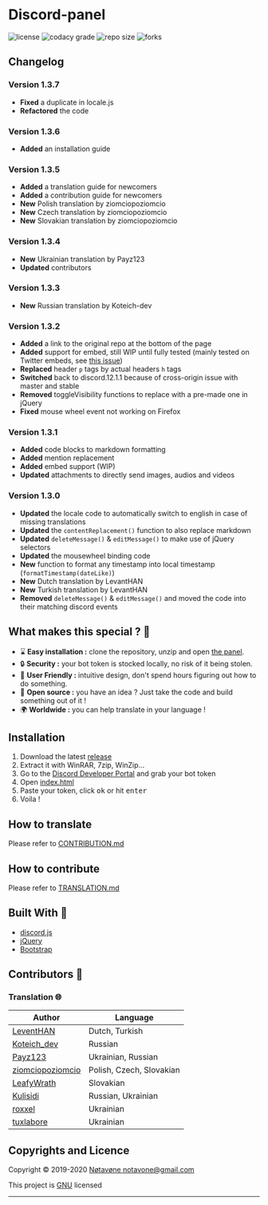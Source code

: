 # Discord-panel
![license](https://img.shields.io/github/license/notavone/discord-panel.svg?style=for-the-badge)
![codacy grade](https://img.shields.io/codacy/grade/d499e4a1863349ffb7366f6b9970082f.svg?style=for-the-badge)
![repo size](https://img.shields.io/github/repo-size/notavone/discord-panel.svg?style=for-the-badge)
![forks](https://img.shields.io/github/stars/notavone/discord-panel?style=for-the-badge)

## Changelog

### Version 1.3.7

*  **Fixed** a duplicate in locale.js
*  **Refactored** the code

### Version 1.3.6

*  **Added** an installation guide

### Version 1.3.5

*  **Added** a translation guide for newcomers
*  **Added** a contribution guide for newcomers
*  **New** Polish translation by ziomciopoziomcio
*  **New** Czech translation by ziomciopoziomcio
*  **New** Slovakian translation by ziomciopoziomcio

### Version 1.3.4

*  **New** Ukrainian translation by Payz123
*  **Updated** contributors

### Version 1.3.3

*  **New** Russian translation by Koteich-dev

### Version 1.3.2

*  **Added** a link to the original repo at the bottom of the page
*  **Added** support for embed, still WIP until fully tested (mainly tested on Twitter embeds, see [this issue](https://github.com/Notavone/discord-panel/issues/16))
*  **Replaced** header `p` tags by actual headers `h` tags
*  **Switched** back to discord.12.1.1 because of cross-origin issue with master and stable
*  **Removed** toggleVisibility functions to replace with a pre-made one in jQuery
*  **Fixed** mouse wheel event not working on Firefox

### Version 1.3.1

*  **Added** code blocks to markdown formatting
*  **Added** mention replacement
*  **Added** embed support (WIP)
*  **Updated** attachments to directly send images, audios and videos
 
### Version 1.3.0

*  **Updated** the locale code to automatically switch to english in case of missing translations
*  **Updated** the `contentReplacement()` function to also replace markdown
*  **Updated** `deleteMessage()` & `editMessage()` to make use of jQuery selectors
*  **Updated** the mousewheel binding code
*  **New** function to format any timestamp into local timestamp (`formatTimestamp(dateLike)`)
*  **New** Dutch translation by LevantHAN
*  **New** Turkish translation by LevantHAN
*  **Removed** `deleteMessage()` & `editMessage()` and moved the code into their matching discord events

## What makes this special ? 💎

*   ⌛ **Easy installation :** clone the repository, unzip and open [the panel](../index.html).
*   🔒 **Security :** your bot token is stocked locally, no risk of it being stolen.
*   📌 **User Friendly :** intuitive design, don't spend hours figuring out how to do something.
*   👀 **Open source :** you have an idea ? Just take the code and build something out of it !
*   🌍 **Worldwide :** you can help translate in your language !

## Installation

1.  Download the latest [release](https://github.com/Notavone/discord-panel/releases)
2.  Extract it with WinRAR, 7zip, WinZip...
3.  Go to the [Discord Developer Portal](https://discord.com/developers/applications) and grab your bot token
4.  Open [index.html](../index.html)
5.  Paste your token, click <kbd>ok</kbd> or hit <kbd>enter</kbd>
6.  Voila !

## How to translate

Please refer to [CONTRIBUTION.md](CONTRIBUTION.md)

## How to contribute

Please refer to [TRANSLATION.md](TRANSLATION.md)

## Built With 🔧

*   [discord.js](https://github.com/discordjs/discord.js/tree/webpack)
*   [jQuery](https://jquery.com/)
*   [Bootstrap](https://getbootstrap.com/)

## Contributors 📝

### Translation 🌐

| Author                                                  | Language                 |
| ------------------------------------------------------- | ------------------------ |
| [LeventHAN](https://github.com/leventhan)               | Dutch, Turkish           |
| [Koteich_dev](https://github.com/Koteich-dev)           | Russian                  |
| [Payz123](https://github.com/Payz123)                   | Ukrainian, Russian       |
| [ziomciopoziomcio](https://github.com/ziomciopoziomcio) | Polish, Czech, Slovakian |
| [LeafyWrath](https://github.com/LeafyWrath)             | Slovakian                |
| [Kulisidi](https://github.com/Kulisidi)                 | Russian, Ukrainian       |
| [roxxel](https://github.com/roxxel)                     | Ukrainian                |
| [tuxlabore](https://github.com/tuxlabore)               | Ukrainian                |

## Copyrights and Licence

Copyright © 2019-2020 [Nøtavøne <notavone@gmail.com>](https://github.com/notavone)

This project is [GNU](https://github.com/Notavone/discord-panel/blob/master/.github/LICENSE) licensed

***
